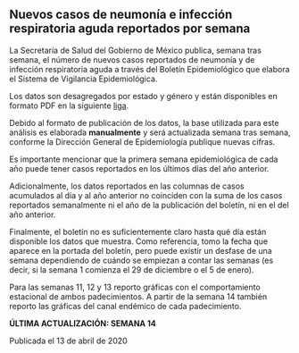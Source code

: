 ## Nuevos casos de neumonía e infección respiratoria aguda reportados por semana

La Secretaría de Salud del Gobierno de México publica, semana tras semana, el número de nuevos casos reportados de neumonía y de infección respiratoria aguda a través del Boletín Epidemiológico que elabora el Sistema de Vigilancia Epidemiológica.

Los datos son desagregados por estado y género y están disponibles en formato PDF en la siguiente [liga](https://www.gob.mx/salud/acciones-y-programas/direccion-general-de-epidemiologia-boletin-epidemiologico).

Debido al formato de publicación de los datos, la base utilizada para este análisis es elaborada **manualmente** y será actualizada semana tras semana, conforme la Dirección General de Epidemiología publique nuevas cifras.

Es importante mencionar que la primera semana epidemiológica de cada año puede tener casos reportados en los últimos días del año anterior. 

Adicionalmente, los datos reportados en las columnas de casos acumulados al día y al año anterior no coinciden con la suma de los casos reportados semanalmente ni el año de la publicación del boletín, ni en el del año anterior.

Finalmente, el boletín no es suficientemente claro hasta qué día están disponible los datos que muestra. Como referencia, tomo la fecha que aparece en la portada del boletín, pero puede existir un desfase de una semana dependiendo de cuándo se empiezan a contar las semanas (es decir, si la semana 1 comienza el 29 de diciembre o el 5 de enero).

Para las semanas 11, 12 y 13 reporto gráficas con el comportamiento estacional de ambos padecimientos. A partir de la semana 14 también reporto las gráficas del canal endémico de cada padecimiento.

**ÚLTIMA ACTUALIZACIÓN: SEMANA 14**

Publicada el 13 de abril de 2020
